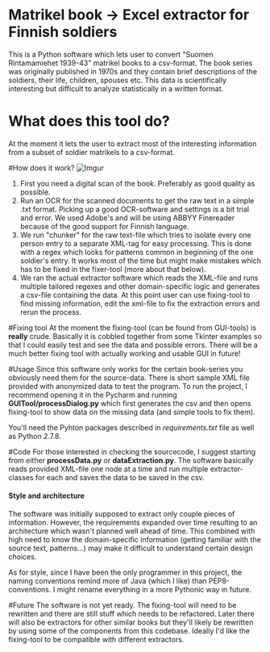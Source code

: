 # Matrikel book -> Excel extractor for Finnish soldiers
This is a Python software which lets user to convert "Suomen Rintamamiehet 1939-43" matrikel books to a csv-format. The book series was originally published in 1970s and they contain brief descriptions of the soldiers, their life, children, spouses etc. This data is scientifically interesting but difficult to analyze statistically in a written format. 

# What does this tool do?
At the moment it lets the user to extract most of the interesting information from a subset of soldier matrikels to a csv-format. 

#How does it work?
![Imgur](http://i.imgur.com/Obp8gM8.jpg)
1. First you need a digital scan of the book. Preferably as good quality as possible.
2. Run an OCR for the scanned documents to get the raw text in a simple .txt format. Picking up a good OCR-software and settings is a bit trial and error. We used Adobe's and will be using ABBYY Finereader because of the good support for Finnish language.
3. We run "chunker" for the raw text-file which tries to isolate every one person entry to a separate XML-tag for easy processing. This is done with a regex which looks for patterns common in beginning of the one soldier's entry. It works most of the time but might make mistakes which has to be fixed in the fixer-tool (more about that below).
4. We ran the actual extractor software which reads the XML-file and runs multiple tailored regexes and other domain-specific logic and generates a csv-file containing the data. At this point user can use fixing-tool to find missing information, edit the xml-file to fix the extraction errors and rerun the process.

#Fixing tool
At the moment the fixing-tool (can be found from GUI-tools) is **really** crude. Basically it is cobbled together from some Tkinter examples so that I could easily test and see the data and possible errors. There will be a much better fixing tool with actually working and usable GUI in future!

#Usage
Since this software only works for the certain book-series you obviously need them for the source-data. There is short sample XML file provided with anonymized data to test the program. To run the project, I recommend opening it in the Pycharm and running **GUITool/processDialog.py** which first generates the csv and then opens fixing-tool to show data on the missing data (and simple tools to fix them).

You'll need the Pyhton packages described in *requirements.txt* file as well as Python 2.7.8.

#Code
For those interested in checking the sourcecode, I suggest starting from either **processData.py** or **dataExtraction.py**. The software basically reads provided XML-file one node at a time and run multiple extractor-classes for each and saves the data to be saved in the csv.

#### Style and architecture
The software was initially supposed to extract only couple pieces of information. However, the requirements expanded over time resulting to an architecture which wasn't planned well ahead of time. This combined with high need to know the domain-specific information (getting familiar with the source text, patterns...) may make it difficult to understand certain design choices.

As for style, since I have been the only programmer in this project, the naming conventions remind more of Java (which I like) than PEP8-conventions. I might rename everything in a more Pythonic way in future.

#Future
The software is not yet ready. The fixing-tool will need to be rewritten and there are still stuff which needs to be refactored. Later there will also be extractors for other similar books but they'll likely be rewritten by using some of the components from this codebase. Ideally I'd like the fixing-tool to be compatible with different extractors.
